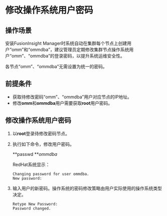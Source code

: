 # 修改操作系统用户密码<a name="admin_guide_000251"></a>

## 操作场景<a name="zh-cn_topic_0263899575_section39514711113149"></a>

安装FusionInsight Manager时系统自动在集群每个节点上创建用户“omm”和“ommdba”，建议管理员定期修改集群节点操作系统用户“omm”、“ommdba”的登录密码，以提升系统运维安全性。

各节点“omm”、“ommdba”无需设置为统一的密码。

## 前提条件<a name="zh-cn_topic_0263899575_section14480122113149"></a>

-   获取待修改密码“omm”、“ommdba”用户对应节点的IP地址。
-   修改**omm**和**ommdba**用户需要获取**root**用户密码。

## 修改操作系统用户密码<a name="zh-cn_topic_0263899575_section779781763419"></a>

1.  以**root**登录待修改密码节点。
2.  执行如下命令，修改用户密码。

    **passwd **_ommdba_

    RedHat系统显示：

    ```
    Changing password for user ommdba.   
    New password:
    ```

3.  输入用户的新密码。操作系统的密码修改策略由用户实际使用的操作系统类型决定。

    ```
    Retype New Password:
    Password changed.
    ```


